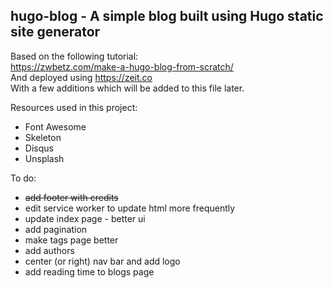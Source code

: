 ## hugo-blog - A simple blog built using Hugo static site generator  
Based on the following tutorial:  
https://zwbetz.com/make-a-hugo-blog-from-scratch/  
And deployed using https://zeit.co  
With a few additions which will be added to this file later.

Resources used in this project:
- Font Awesome
- Skeleton 
- Disqus
- Unsplash

To do:
- ~~add footer with credits~~
- edit service worker to update html more frequently
- update index page - better ui
- add pagination
- make tags page better
- add authors
- center (or right) nav bar and add logo
- add reading time to blogs page

